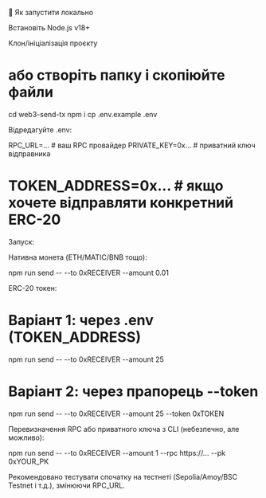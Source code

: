 🧪 Як запустити локально

Встановіть Node.js v18+

Клон/ініціалізація проєкту

# або створіть папку і скопіюйте файли

cd web3-send-tx
npm i
cp .env.example .env

Відредагуйте .env:

RPC_URL=... # ваш RPC провайдер
PRIVATE_KEY=0x... # приватний ключ відправника

# TOKEN_ADDRESS=0x... # якщо хочете відправляти конкретний ERC-20

Запуск:

Нативна монета (ETH/MATIC/BNB тощо):

npm run send -- --to 0xRECEIVER --amount 0.01

ERC-20 токен:

# Варіант 1: через .env (TOKEN_ADDRESS)

npm run send -- --to 0xRECEIVER --amount 25

# Варіант 2: через прапорець --token

npm run send -- --to 0xRECEIVER --amount 25 --token 0xTOKEN

Перевизначення RPC або приватного ключа з CLI (небезпечно, але можливо):

npm run send -- --to 0xRECEIVER --amount 1 --rpc https://... --pk 0xYOUR_PK

Рекомендовано тестувати спочатку на тестнеті (Sepolia/Amoy/BSC Testnet і т.д.), змінюючи RPC_URL.
